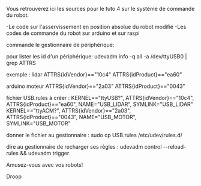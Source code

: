 Vous retrouverez ici les sources pour le tuto 4 sur le système de commande du robot.

-Le code sur l'asservissement en position absolue du robot modifié
-Les codes de commande du robot sur arduino et sur raspi

commande le gestionnaire de périphérique:

pour lister les id d'un périphérique:
udevadm info -q all -a /dev/ttyUSB0 | grep ATTRS

exemple :
lidar
    ATTRS{idVendor}=="10c4"
    ATTRS{idProduct}=="ea60"

arduino moteur
    ATTRS{idVendor}=="2a03"
    ATTRS{idProduct}=="0043"

fichier USB.rules à créer :
KERNEL=="ttyUSB?", ATTRS{idVendor}=="10c4", ATTRS{idProduct}=="ea60", NAME="USB_LIDAR", SYMLINK="USB_LIDAR"
KERNEL=="ttyACM?", ATTRS{idVendor}=="2a03", ATTRS{idProduct}=="0043", NAME="USB_MOTOR", SYMLINK="USB_MOTOR"

donner le fichier au gestionnaire :
sudo cp USB.rules /etc/udev/rules.d/

dire au gestionnaire de recharger ses règles :
udevadm control --reload-rules && udevadm trigger

Amusez-vous avec vos robots!

Droop
